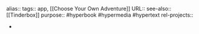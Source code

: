 alias::
tags:: app, [[Choose Your Own Adventure]]
URL::
see-also:: [[Tinderbox]]
purpose:: #hyperbook #hypermedia #hypertext
rel-projects::

-
